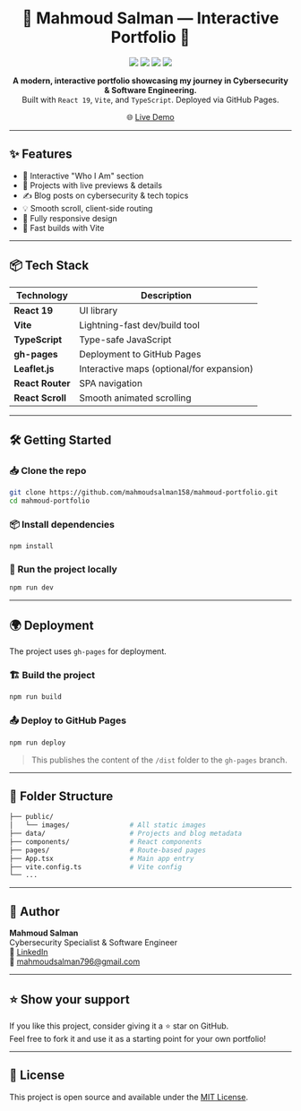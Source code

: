 <h1 align="center">🚀 Mahmoud Salman — Interactive Portfolio 🚀</h1>

<p align="center">
  <img src="https://img.shields.io/github/deployments/mahmoudsalman158/mahmoud-portfolio/github-pages?label=Deployment&style=flat-square" />
  <img src="https://img.shields.io/github/languages/top/mahmoudsalman158/mahmoud-portfolio?style=flat-square" />
  <img src="https://img.shields.io/github/last-commit/mahmoudsalman158/mahmoud-portfolio?style=flat-square" />
  <img src="https://img.shields.io/github/stars/mahmoudsalman158/mahmoud-portfolio?style=flat-square" />
</p>

<p align="center">
  <b>A modern, interactive portfolio showcasing my journey in Cybersecurity & Software Engineering.</b><br />
  Built with <code>React 19</code>, <code>Vite</code>, and <code>TypeScript</code>. Deployed via GitHub Pages.
</p>

<p align="center">
  🌐 <a href="https://mahmoudsalman158.github.io/mahmoud-portfolio/">Live Demo</a>
</p>

---

## ✨ Features

- 🧠 Interactive "Who I Am" section
- 💼 Projects with live previews & details
- ✍️ Blog posts on cybersecurity & tech topics
- 💡 Smooth scroll, client-side routing
- 📱 Fully responsive design
- 🚀 Fast builds with Vite

---

## 📦 Tech Stack

| Technology        | Description                                |
|-------------------|--------------------------------------------|
| **React 19**      | UI library                                 |
| **Vite**          | Lightning-fast dev/build tool              |
| **TypeScript**    | Type-safe JavaScript                       |
| **gh-pages**      | Deployment to GitHub Pages                 |
| **Leaflet.js**    | Interactive maps (optional/for expansion)  |
| **React Router**  | SPA navigation                             |
| **React Scroll**  | Smooth animated scrolling                  |

---

## 🛠️ Getting Started

### 📥 Clone the repo

```bash
git clone https://github.com/mahmoudsalman158/mahmoud-portfolio.git
cd mahmoud-portfolio
```

### 📦 Install dependencies

```bash
npm install
```

### 🚀 Run the project locally

```bash
npm run dev
```

---

## 🌍 Deployment

The project uses `gh-pages` for deployment.

### 🏗️ Build the project

```bash
npm run build
```

### 📤 Deploy to GitHub Pages

```bash
npm run deploy
```

> This publishes the content of the `/dist` folder to the `gh-pages` branch.

---

## 📁 Folder Structure

```bash
├── public/
│   └── images/               # All static images
├── data/                     # Projects and blog metadata
├── components/               # React components
├── pages/                    # Route-based pages
├── App.tsx                   # Main app entry
├── vite.config.ts            # Vite config
└── ...
```

---

## 🧠 Author

**Mahmoud Salman**  
Cybersecurity Specialist & Software Engineer  
🔗 [LinkedIn](https://www.linkedin.com/in/mahmoud-salman-3b4a2a271/)  
📧 mahmoudsalman796@gmail.com

---

## ⭐️ Show your support

If you like this project, consider giving it a ⭐️ star on GitHub.  
Feel free to fork it and use it as a starting point for your own portfolio!

---

## 📜 License

This project is open source and available under the [MIT License](LICENSE).
